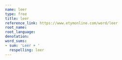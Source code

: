 ```yaml
---
name: leer
type: free
title: leer
reference_link: https://www.etymonline.com/word/leer
root_name: 
root_language: 
denotation: 
word_sums:
- sum: 'Leer + '
  respelling: leer
---
```

